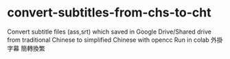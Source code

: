 # convert-subtitles-from-chs-to-cht
Convert subtitle files (ass,srt) which saved in Google Drive/Shared drive from traditional Chinese to simplified Chinese with opencc
Run in colab
外掛字幕 簡轉換繁
